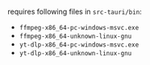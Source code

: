 requires following files in `src-tauri/bin`:
- `ffmpeg-x86_64-pc-windows-msvc.exe`
- `ffmpeg-x86_64-unknown-linux-gnu`
- `yt-dlp-x86_64-pc-windows-msvc.exe`
- `yt-dlp-x86_64-unknown-linux-gnu`
